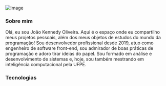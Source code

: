 ![image](https://github.com/user-attachments/assets/56a3afae-914d-43a4-926e-0c9c6b501888)


### Sobre mim

Olá, eu sou João Kennedy Oliveira. Aqui é o espaço onde eu compartilho meus projetos pessoais, além dos meus objetos de estudos do mundo da programação! Sou desenvolvedor profissional desde 2019, atuo como engenheiro de software front-end, sou admirador de boas práticas de programação e adoro tirar ideias do papel. Sou formado em análise e desenvolvimento de sistemas e, hoje, sou também mestrando em inteligência computacional pela UFPE.

### Tecnologias
